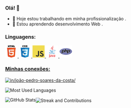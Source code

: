 ### Olá! 👋

- 🔭 Hoje estou trabalhando em minha profissionalização .
- 🌱 Estou aprendendo desenvolvimento Web .

<h3 align="left">Linguagens:</h3>
<a href="https://www.w3.org/html/" target="_blank"> <img src="https://raw.githubusercontent.com/devicons/devicon/master/icons/html5/html5-original-wordmark.svg" alt="html5" width="40" height="40"/> </a> 
<a href="https://www.w3.org/html/" target="_blank"> <img src="https://raw.githubusercontent.com/devicons/devicon/master/icons/css3/css3-original-wordmark.svg" alt="css3"css3h="40" height="40"/> </a> 
<a href="https://developer.mozilla.org/en-US/docs/Web/JavaScript" target="_blank"> <img src="https://raw.githubusercontent.com/devicons/devicon/master/icons/javascript/javascript-original.svg" alt="javascript" width="40" height="40"/>
<a href="https://www.w3.org/html/" target="_blank"> <img src="https://raw.githubusercontent.com/devicons/devicon/master/icons/java/java-original-wordmark.svg" alt="css3"css3h="40" height="40"/> </a>
<a href="https://developer.mozilla.org/en-US/docs/Web/JavaScript" target="_blank"> <img src="https://raw.githubusercontent.com/devicons/devicon/master/icons/php/php-original.svg" alt="javascript" width="40" height="40"/> 

<h3 align="left">Minhas conexões:</h3>
<p align="left"><a href="https://www.linkedin.com/in/joão-pedro-soares-da-costa/" target="blank"><img align="center" src="https://raw.githubusercontent.com/rahuldkjain/github-profile-readme-generator/master/src/images/icons/Social/linked-in-alt.svg" alt="in/joão-pedro-soares-da-costa/" height="30" width="40" /></a></p>

<p><img align="center" src="https://github-readme-stats.vercel.app/api/top-langs?username=JP-Soares&show_icons=true&locale=en&layout=compact&theme=radical" alt="Most Used Languages" /></p>

<p><img align="left" src="https://github-readme-stats.vercel.app/api?username=JP-Soares&show_icons=true&locale=en&theme=radical" alt="GitHub Stats" /></p>

<p><img align="center" src="https://github-readme-streak-stats.herokuapp.com/?user=JP-Soares&theme=radical" alt="Streak and Contributions" /></p>

